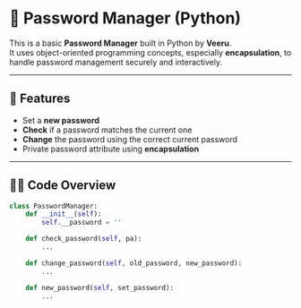 # 🔐 Password Manager (Python)

This is a basic **Password Manager** built in Python by **Veeru**.  
It uses object-oriented programming concepts, especially **encapsulation**, to handle password management securely and interactively.

---

## 🚀 Features

- Set a **new password**
- **Check** if a password matches the current one
- **Change** the password using the correct current password
- Private password attribute using **encapsulation**

---

## 🧑‍💻 Code Overview

```python
class PasswordManager:
    def __init__(self):
        self.__password = ''

    def check_password(self, pa):
        ...

    def change_password(self, old_password, new_password):
        ...

    def new_password(self, set_password):
        ...
